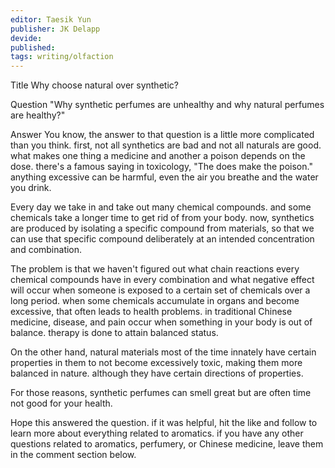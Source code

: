 ```yaml
---
editor: Taesik Yun
publisher: JK Delapp
devide: 
published: 
tags: writing/olfaction
---
```


Title
Why choose natural over synthetic?

Question
"Why synthetic perfumes are unhealthy and why natural perfumes are healthy?"

Answer
You know, the answer to that question is a little more complicated than you think. first, not all synthetics are bad and not all naturals are good. what makes one thing a medicine and another a poison depends on the dose. there's a famous saying in toxicology, "The does make the poison." anything excessive can be harmful, even the air you breathe and the water you drink.

Every day we take in and take out many chemical compounds. and some chemicals take a longer time to get rid of from your body. now, synthetics are produced by isolating a specific compound from materials, so that we can use that specific compound deliberately at an intended concentration and combination.

The problem is that we haven't figured out what chain reactions every chemical compounds have in every combination and what negative effect will occur when someone is exposed to a certain set of chemicals over a long period. when some chemicals accumulate in organs and become excessive, that often leads to health problems. in traditional Chinese medicine, disease, and pain occur when something in your body is out of balance. therapy is done to attain balanced status.

On the other hand, natural materials most of the time innately have certain properties in them to not become excessively toxic, making them more balanced in nature. although they have certain directions of properties.

For those reasons, synthetic perfumes can smell great but are often time not good for your health.

Hope this answered the question. if it was helpful, hit the like and follow to learn more about everything related to aromatics. if you have any other questions related to aromatics, perfumery, or Chinese medicine, leave them in the comment section below.